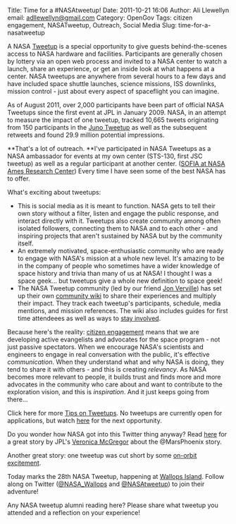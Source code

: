 Title: Time for a #NASAtweetup!
Date: 2011-10-21 16:06
Author: Ali Llewellyn
email: adllewellyn@gmail.com
Category: OpenGov
Tags: citizen engagement, NASATweetup, Outreach, Social Media
Slug: time-for-a-nasatweetup

A NASA [Tweetup][] is a special opportunity to give guests
behind-the-scenes access to NASA hardware and facilities. Participants
are generally chosen by lottery via an open web process and invited to a
NASA center to watch a launch, share an experience, or get an inside
look at what happens at a center. NASA tweetups are anywhere from
several hours to a few days and have included space shuttle launches,
science missions, ISS downlinks, mission control - just about every
aspect of spaceflight you can imagine.

As of August 2011, over 2,000 participants have been part of official
NASA Tweetups since the first event at JPL in January 2009. NASA, in an
attempt to measure the impact of one tweetup, tracked 10,665 tweets
originating from 150 participants in the [Juno Tweetup][] as well as the
subsequent retweets and found 29.9 million potential impressions.

**That's a lot of outreach. **I've participated in NASA Tweetups as a
NASA ambassador for events at my own center (STS-130, first JSC tweetup)
as well as a regular participant at another center. ([SOFIA at NASA Ames
Research Center][]) Every time I have seen some of the best NASA has to
offer.

What's exciting about tweetups:

-   This is social media as it is meant to function. NASA gets to tell
    their own story without a filter, listen and engage the public
    response, and interact directly with it. Tweetups also create
    community among often isolated followers, connecting them to NASA
    and to each other - and inspiring projects that aren't sustained by
    NASA but by the community itself.
-   An extremely motivated, space-enthusiastic community who are ready
    to engage with NASA's mission at a whole new level. It's amazing to
    be in the company of people who sometimes have a wider knowledge of
    space history and trivia than many of us at NASA! I thought I was a
    space geek... but tweetups give a whole new definition to space
    geek!
-   The NASA Tweetup community (led by our friend [Jon Verville][]) has
    set up their own [community wiki][] to share their experiences and
    multiply their impact. They track each tweetup's participants,
    schedule, media mentions, and mission references. The wiki also
    includes guides for first time attendeees as well as ways to [stay
    involved][].

<div>

Because here's the reality: [citizen engagement][] means that we are
developing active evangelists and advocates for the space program - not
just passive spectators. When we encourage NASA's scientists and
engineers to engage in real conversation with the public, it's effective
*communication*. When they understand what and why NASA is doing, they
tend to share it with others - and this is creating *relevancy*. As NASA
becomes more relevant to people, it builds trust and finds more and more
advocates in the community who care about and want to contribute to the
exploration vision, and this is *inspiration*. And it just keeps going
from there...

</div>

<div>

Click here for more [Tips on Tweetups][]. No tweetups are currently open
for applications, but watch [here][Tweetup] for the next opportunity.

</div>

<div>

Do you wonder how NASA got into this Twitter thing anyway? Read [here][]
for a great story by JPL's [Veronica McGregor][] about the @MarsPhoenix
story.

</div>

<div>

Another great story: one tweetup was cut short by some [on-orbit
excitement][].

</div>

<div>

Today marks the 28th NASA Tweetup, happening at [Wallops Island][].
Follow along on Twitter ([@NASA\_Wallops][] and [@NASAtweetup][]) to
join their adventure!

</div>

<div>

Any NASA tweetup alumni reading here? Please share what tweetup you
attended and a reflection on your experience!

</div>

  [Tweetup]: http://www.nasa.gov/connect/tweetup/index.html
  [Juno Tweetup]: http://www.nasa.gov/connect/tweetup/tweetup_jpl_08-04-2011.html
  [SOFIA at NASA Ames Research Center]: http://www.nasa.gov/centers/ames/events/2011/SOFIA_tweetup.html
  [Jon Verville]: http://twitter.com/#!/jonverve
  [community wiki]: http://nasatweet.com/wiki/Main_Page
  [stay involved]: http://www.spacetweepsociety.org/
  [citizen engagement]: http://open.nasa.gov/blog/2011/08/26/citizen-engagement/
  [Tips on Tweetups]: http://nasatweet.com/wiki/Tips_for_Tweetups_%26_Social_Media
  [here]: http://www.opennasa.com/2009/05/24/tweet-success/
  [Veronica McGregor]: http://twitter.com/#!/veronicamcg
  [on-orbit excitement]: http://www.space.com/7431-tweetup-space-station-crew-cut-short-false-alarm.html
  [Wallops Island]: http://www.nasa.gov/centers/wallops/home/index.html
  [@NASA\_Wallops]: http://twitter.com/#!/nasa_wallops
  [@NASAtweetup]: http://twitter.com/#!/nasatweetup
